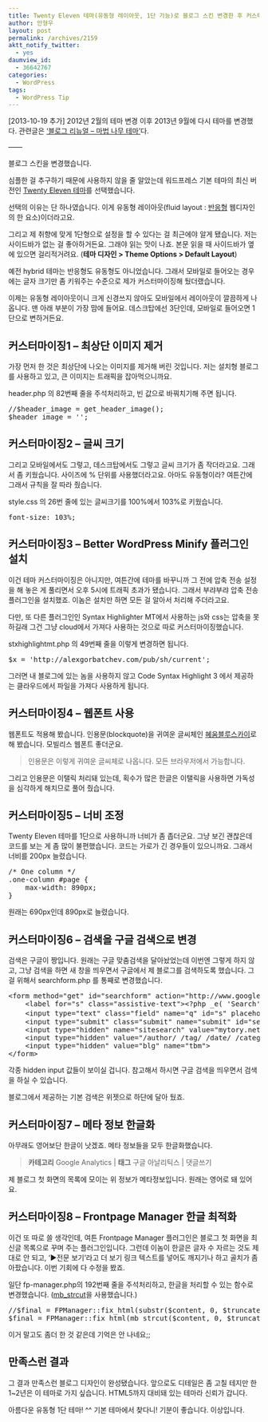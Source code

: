 ```yaml
---
title: Twenty Eleven 테마(유동형 레이아웃, 1단 가능)로 블로그 스킨 변경한 후 커스터마이징 했습니다
author: 안형우
layout: post
permalink: /archives/2159
aktt_notify_twitter:
  - yes
daumview_id:
  - 36642767
categories:
  - WordPress
tags:
  - WordPress Tip
---
```

[2013-10-19 추가] 2012년 2월의 테마 변경 이후 2013년 9월에 다시 테마를 변경했다. 관련글은 [&#8216;블로그 리뉴얼 – 마법 나무 테마&#8217;][1]다.

&#8212;&#8212;

블로그 스킨을 변경했습니다.

심플한 걸 추구하기 때문에 사용하지 않을 줄 알았는데 워드프레스 기본 테마의 최신 버전인 [Twenty Eleven 테마][2]를 선택했습니다.

선택의 이유는 단 하나였습니다. 이게 유동형 레이아웃(fluid layout : [반응형][3] 웹디자인의 한 요소)이더라고요.

그리고 제 취향에 맞게 1단형으로 설정을 할 수 있다는 걸 최근에야 알게 됐습니다. 저는 사이드바가 없는 걸 좋아하거든요. 그래야 읽는 맛이 나죠. 본문 읽을 때 사이드바가 옆에 있으면 걸리적거려요. (**테마 디자인 > Theme Options > Default Layout**)

예전 hybrid 테마는 반응형도 유동형도 아니었습니다. 그래서 모바일로 들어오는 경우에는 글자 크기만 좀 키워주는 수준으로 제가 커스터마이징해 뒀더랬습니다.

이제는 유동형 레이아웃이니 크게 신경쓰지 않아도 모바일에서 레이아웃이 깔끔하게 나옵니다. 맨 아래 부분이 가장 맘에 들어요. 데스크탑에선 3단인데, 모바일로 들어오면 1단으로 변하거든요.

## 커스터마이징1 &#8211; 최상단 이미지 제거

가장 먼저 한 것은 최상단에 나오는 이미지를 제거해 버린 것입니다. 저는 설치형 블로그를 사용하고 있고, 큰 이미지는 트래픽을 잡아먹으니까요.

header.php 의 82번째 줄을 주석처리하고, 빈 값으로 바꿔치기해 주면 됩니다.

<pre class="brush: php; gutter: true; first-line: 82">//$header_image = get_header_image();
$header_image = &#039;&#039;;</pre>

## 커스터마이징2 &#8211; 글씨 크기

그리고 모바일에서도 그렇고, 데스크탑에서도 그렇고 글씨 크기가 좀 작더라고요. 그래서 좀 키웠습니다. 사이즈에 % 단위를 사용했더라고요. 아마도 유동형이라? 여튼간에 그래서 규칙을 잘 따라 줬습니다.

style.css 의 26번 줄에 있는 글씨크기를 100%에서 103%로 키웠습니다.

<pre class="brush: css; gutter: true; first-line: 26">font-size: 103%;</pre>

<h2 class="brush: css; gutter: true; first-line: 26">
  커스터마이징3 &#8211; Better WordPress Minify 플러그인 설치
</h2>

<p class="brush: css; gutter: true; first-line: 26">
  이건 테마 커스터마이징은 아니지만, 여튼간에 테마를 바꾸니까 그 전에 압축 전송 설정을 해 놓은 게 풀리면서 오후 5시에 트래픽 초과가 됐습니다. 그래서 부랴부랴 압축 전송 플러그인을 설치했죠. 이놈은 설치만 하면 모든 걸 알아서 처리해 주더라고요.
</p>

<p class="brush: css; gutter: true; first-line: 26">
  다만, 또 다른 플러그인인 Syntax Highlighter MT에서 사용하는 js와 css는 압축을 못하길래 그건 그냥 cloud에서 가져다 사용하는 것으로 따로 커스터마이징했습니다.
</p>

<p class="brush: css; gutter: true; first-line: 26">
  stxhighlightmt.php 의 49번째 줄을 이렇게 변경하면 됩니다.
</p>

<pre class="brush: php; gutter: true; first-line: 49">$x = &#039;http://alexgorbatchev.com/pub/sh/current&#039;;</pre>

<p class="brush: php; gutter: true; first-line: 49">
  그러면 내 블로그에 있는 놈을 사용하지 않고 Code Syntax Highlight 3 에서 제공하는 클라우드에서 파일을 가져다 사용하게 됩니다.
</p>

<h2 class="brush: php; gutter: true; first-line: 49">
  커스터마이징4 &#8211; 웹폰트 사용
</h2>

<p class="brush: php; gutter: true; first-line: 49">
  웹폰트도 적용해 봤습니다. 인용문(blockquote)을 귀여운 글씨체인 <a href="http://api.mobilis.co.kr/webfonts/font_usage.html?fontface=HeummBlueSkyWeb">혜움블루스카이</a>로 해 봤습니다. 모빌리스 웹폰트 좋더군요.
</p>

> <p class="brush: php; gutter: true; first-line: 49">
>   인용문은 이렇게 귀여운 글씨체로 나옵니다. 모든 브라우저에서 가능합니다.
> </p>

<p class="brush: php; gutter: true; first-line: 49">
  그리고 인용문은 이탤릭 처리돼 있는데, 획수가 많은 한글은 이탤릭을 사용하면 가독성을 심각하게 해치므로 풀어 줬습니다.
</p>

<h2 class="brush: php; gutter: true; first-line: 49">
  커스터마이징5 &#8211; 너비 조정
</h2>

<p class="brush: php; gutter: true; first-line: 49">
  Twenty Eleven 테마를 1단으로 사용하니까 너비가 좀 좁더군요. 그냥 보긴 괜찮은데 코드를 보는 게 좀 많이 불편했습니다. 코드는 가로가 긴 경우들이 있으니까요. 그래서 너비를 200px 늘렸습니다.
</p>

<pre class="brush: css; gutter: true; first-line: 193">/* One column */
.one-column #page {
	max-width: 890px;
}</pre>

<p class="brush: php; gutter: true; first-line: 49">
  원래는 690px인데 890px로 늘렸습니다.
</p>

<h2 class="brush: php; gutter: true; first-line: 49">
  커스터마이징6 &#8211; 검색을 구글 검색으로 변경
</h2>

<p class="brush: php; gutter: true; first-line: 49">
  검색은 구글이 짱입니다. 원래는 구글 맞춤검색을 달아놨었는데 이번엔 그렇게 하지 않고, 그냥 검색을 하면 새 창을 띄우면서 구글에서 제 블로그를 검색하도록 했습니다. 그걸 위해서 searchform.php 를 통째로 변경했습니다.
</p>

<pre class="brush: html; gutter: true; first-line: 1">&lt;form method="get" id="searchform" action="http://www.google.co.kr/search" target="_blank"&gt;
	&lt;label for="s" class="assistive-text"&gt;&lt;?php _e( &#039;Search&#039;, &#039;twentyeleven&#039; ); ?&gt;&lt;/label&gt;
	&lt;input type="text" class="field" name="q" id="s" placeholder="&lt;?php esc_attr_e( &#039;검색&#039;, &#039;twentyeleven&#039; ); ?&gt;" /&gt;
	&lt;input type="submit" class="submit" name="submit" id="searchsubmit" value="&lt;?php esc_attr_e( &#039;Search&#039;, &#039;twentyeleven&#039; ); ?&gt;" /&gt;
	&lt;input type="hidden" name="sitesearch" value="mytory.net/archives/"&gt;
	&lt;input type="hidden" value="/author/ /tag/ /date/ /category/" name="as_eq"&gt;
	&lt;input type="hidden" value="blg" name="tbm"&gt;
&lt;/form&gt;</pre>

<p class="brush: php; gutter: true; first-line: 49">
  각종 hidden input 값들이 보이실 겁니다. 참고해서 하시면 구글 검색을 띄우면서 검색을 하실 수 있습니다.
</p>

<p class="brush: php; gutter: true; first-line: 49">
  블로그에서 제공하는 기본 검색은 위젯으로 하단에 달아 뒀죠.
</p>

<h2 class="brush: php; gutter: true; first-line: 49">
  커스터마이징7 &#8211; 메타 정보 한글화
</h2>

<p class="brush: php; gutter: true; first-line: 49">
  아무래도 영어보단 한글이 낫겠죠. 메타 정보들을 모두 한글화했습니다.
</p>

> <p class="brush: php; gutter: true; first-line: 49">
>   <strong>카테고리</strong> Google Analytics | <strong>태그</strong> 구글 아날리틱스 | 댓글쓰기
> </p>

<p class="brush: php; gutter: true; first-line: 49">
  제 블로그 첫 화면의 목록에 모이는 위 정보가 메타정보입니다. 원래는 영어로 돼 있어요.
</p>

<h2 class="brush: php; gutter: true; first-line: 49">
  커스터마이징8 &#8211; Frontpage Manager 한글 최적화
</h2>

<p class="brush: php; gutter: true; first-line: 49">
  이건 또 따로 쓸 생각인데, 여튼 Frontpage Manager 플러그인은 블로그 첫 화면을 최신글 목록으로 꾸며 주는 플러그인입니다. 그런데 이놈이 한글은 글자 수 자르는 것도 제대로 안 되고, &#8216;▶전문 보기&#8217;라고 더 보기 링크 텍스트를 넣어도 깨지기나 하고 골치가 좀 아팠습니다. 이번 기회에 다 수정을 봤죠.
</p>

<p class="brush: php; gutter: true; first-line: 49">
  일단 fp-manager.php의 192번째 줄을 주석처리하고, 한글을 처리할 수 있는 함수로 변경했습니다. (<a title="[PHP] 문자열 자르고 말줄임표 붙이는 함수" href="https://mytory.net/archives/1036">mb_strcut</a>을 사용했습니다.)
</p>

<pre class="brush: php; first-line: 192">//$final = FPManager::fix_html(substr($content, 0, $truncate), $ending);
$final = FPManager::fix_html(mb_strcut($content, 0, $truncate, &#039;utf-8&#039;), $ending);</pre>

<p class="brush: php; gutter: true; first-line: 192">
  이거 말고도 좀더 한 것 같은데 기억은 안 나네요;;
</p>

<h2 class="brush: php; gutter: true; first-line: 192">
  만족스런 결과
</h2>

그 결과 만족스런 블로그 디자인이 완성됐습니다. 앞으로도 디테일은 좀 고칠 테지만 한 1~2년은 이 테마로 가지 싶습니다. HTML5까지 대비돼 있는 테마라 신뢰가 갑니다.

아름다운 유동형 1단 테마! ^^ 기본 테마에서 찾다니! 기분이 좋습니다. 이상입니다.

 [1]: https://mytory.net/archives/10961
 [2]: http://wordpress.org/extend/themes/twentyeleven
 [3]: http://hyeonseok.com/soojung/webstandards/2011/02/05/638.html
